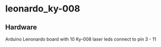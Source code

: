 # leonardo_ky-008

## Hardware

Arduino Lenonardo board with 10 Ky-008 laser leds connect to pin 3 - 11 
